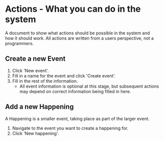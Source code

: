Actions - What you can do in the system
=======================================

A document to show what actions should be possible in the system and how it should work. All actions are written from a users perspective, not a programmers.


Create a new Event
------------------

1. Click 'New event'.
2. Fill in a name for the event and click 'Create event'.
3. Fill in the rest of the information.
	* All event information is optional at this stage, but subsequent actions may depend on correct information being filled in here.


Add a new Happening
-------------------

A Happening is a smaller event, taking place as part of the larger event.

1. Navigate to the event you want to create a happening for.
2. Click 'New happening'.